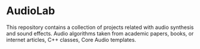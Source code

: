 # AudioLab
This repository contains a collection of projects related with audio synthesis
and sound effects. Audio algorithms taken from academic papers, books, or
internet articles, C++ classes, Core Audio templates.

